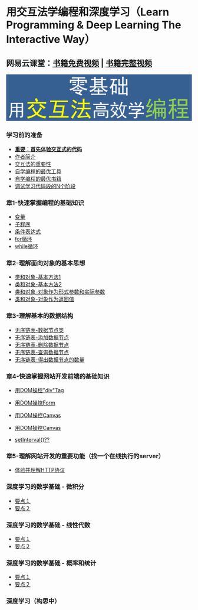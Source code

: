 # 用交互法学编程和深度学习（Learn Programming & Deep Learning The Interactive Way）

## 网易云课堂：[书籍免费视频](http://study.163.com/course/introduction/1004112064.htm) | [书籍完整视频](http://study.163.com/course/introduction/1005405001.htm)

<a href="http://study.163.com/course/introduction/1005405001.htm"><img src="/images/netease_preface.png" weight="400"></a>

### 学习前的准备

- [**重要：首先体验交互式的代码**]()
- [作者简介](/chapters/章0-学习前的准备/作者简介.md)
- [交互法的重要性]()
- [自学编程的最优工具](/chapters/章0-学习前的准备/自学编程的最优工具.md)
- [自学编程的最优书籍](/chapters/章0-学习前的准备/自学编程的最优书籍.md)
- [调试学习代码段的N个阶段](/chapters/章0-学习前的准备/调试学习代码段的N个阶段.md)

### 章1-快速掌握编程的基础知识

- [变量](/chapters/章1-快速掌握编程的基础知识/变量.md)
- [子程序](/chapters/章1-快速掌握编程的基础知识/子程序.md)
- [条件表达式](/chapters/章1-快速掌握编程的基础知识/条件表达式.md)
- [for循环](/chapters/章1-快速掌握编程的基础知识/for循环.md)
- [while循环](/chapters/章1-快速掌握编程的基础知识/while循环.md)

### 章2-理解面向对象的基本思想
- [类和对象-基本方法1](/chapters/章2-理解面向对象的基本思想/类和对象-基本方法1.md)
- [类和对象-基本方法2](/chapters/章2-理解面向对象的基本思想/类和对象-基本方法2.md)
- [类和对象-对象作为形式参数和实际参数](/chapters/章2-理解面向对象的基本思想/类和对象-对象作为形式参数和实际参数.md)
- [类和对象-对象作为返回值](/chapters/章2-理解面向对象的基本思想/类和对象-对象作为返回值.md)

### 章3-理解基本的数据结构

- [无序链表-数据节点类](/chapters/章3-理解基本的数据结构/无序链表-数据节点类.md)
- [无序链表-添加数据节点](/chapters/章3-理解基本的数据结构/无序链表-添加数据节点.md)
- [无序链表-删除数据节点](/chapters/章3-理解基本的数据结构/无序链表-删除数据节点.md)
- [无序链表-查询数据节点](/chapters/章3-理解基本的数据结构/无序链表-查询数据节点.md)
- [无序链表-得出数据节点的数量](/chapters/理解基本的数据结构/无序链表-得出数据节点的数量.md)

### 章4-快速掌握网站开发前端的基础知识

- [用DOM操控"div"Tag]()
- [用DOM操控Form]()
- [用DOM操控Canvas]()


- [用DOM操控Canvas]()
- [setInterval()??]()


### 章5-理解网站开发的重要功能（找一个在线执行的server）

- [体验并理解HTTP协议]()


### 深度学习的数学基础 - 微积分

- [要点１]()
- [要点２]()

### 深度学习的数学基础 - 线性代数

- [要点１]()
- [要点２]()

### 深度学习的数学基础 - 概率和统计

- [要点１]()
- [要点２]()

### 深度学习（构思中）
